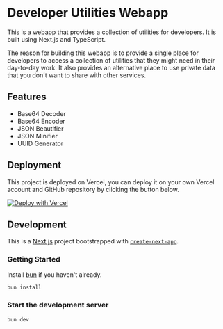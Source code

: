 # Developer Utilities Webapp

This is a webapp that provides a collection of utilities for developers. It is built using Next.js and TypeScript.

The reason for building this webapp is to provide a single place for developers to access a collection of utilities that they might need in their day-to-day work. It also provides an alternative place to use private data that you don't want to share with other services.

## Features

- Base64 Decoder
- Base64 Encoder
- JSON Beautifier
- JSON Minifier
- UUID Generator

## Deployment

This project is deployed on Vercel, you can deploy it on your own Vercel account and GitHub repository by clicking the button below.

[![Deploy with Vercel](https://vercel.com/button)](https://vercel.com/new/clone?repository-url=https%3A%2F%2Fgithub.com%2Ftimmo001%2Fdeveloper-utilities-webapp&project-name=developer-utilities-webapp&repository-name=developer-utilities-webapp&demo-title=Developer%20Utiltities%20Webapp&demo-url=https%3A%2F%2Fdeveloper-utiltities.timmo.dev)

## Development

This is a [Next.js](https://nextjs.org/) project bootstrapped with [`create-next-app`](https://github.com/vercel/next.js/tree/canary/packages/create-next-app).

### Getting Started

Install [bun](https://bun.sh) if you haven't already.

```bash
bun install
```

### Start the development server

```bash
bun dev
```
